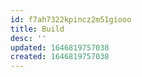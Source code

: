 ```yaml
---
id: f7ah7322kpincz2m51giooo
title: Build
desc: ''
updated: 1646819757038
created: 1646819757038
---
```


